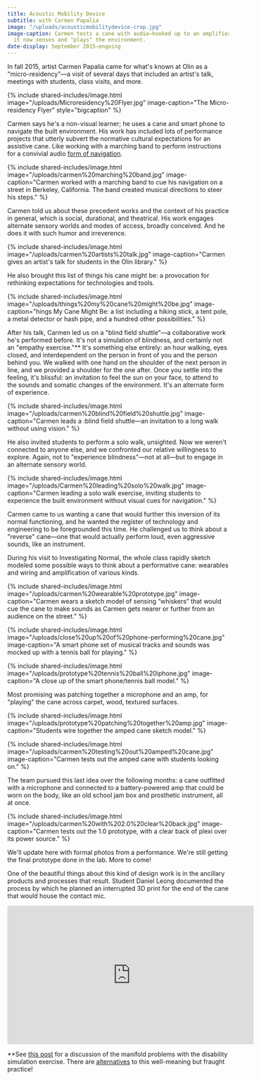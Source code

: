 ```yaml
---
title: Acoustic Mobility Device
subtitle: with Carmen Papalia
image: "/uploads/acousticmobilitydevice-crop.jpg"
image-caption: Carmen tests a cane with audio—hooked up to an amplifier and microphone,
  it now senses and "plays" the environment.
date-display: September 2015–ongoing
---
```


In fall 2015, artist Carmen Papalia came for what's known at Olin as a "micro-residency"—a visit of several days that included an artist's talk, meetings with students, class visits, and more.

{% include shared-includes/image.html
  image="/uploads/Microresidency%20Flyer.jpg"
  image-caption="The Micro-residency Flyer"
  style="bigcaption" %}

Carmen says he's a non-visual learner; he uses a cane and smart phone to navigate the built environment. His work has included lots of performance projects that utterly subvert the normative cultural expectations for an assistive cane. Like working with a marching band to perform instructions for a convivial audio [form of navigation](http://www.bbc.com/news/blogs-ouch-31749643).

{% include shared-includes/image.html
  image="/uploads/carmen%20marching%20band.jpg"
  image-caption="Carmen worked with a marching band to cue his navigation on a street in Berkeley, California. The band created musical directions to steer his steps." %}

Carmen told us about these precedent works and the context of his practice in general, which is social, durational, and theatrical. His work engages alternate sensory worlds and modes of access, broadly conceived. And he does it with such humor and irreverence.

{% include shared-includes/image.html
  image="/uploads/carmen%20artists%20talk.jpg"
  image-caption="Carmen gives an artist's talk for students in the Olin library." %}

He also brought this list of things his cane might be: a provocation for rethinking expectations for technologies and tools.

{% include shared-includes/image.html
  image="/uploads/things%20my%20cane%20might%20be.jpg"
  image-caption="hings My Cane Might Be: a list including a hiking stick, a tent pole, a metal detector or hash pipe, and a hundred other possibilities." %}

After his talk, Carmen led us on a "blind field shuttle"—a collaborative work he's performed before. It's not a simulation of blindness, and certainly not an "empathy exercise."** It's something else entirely: an hour walking, eyes closed, and interdependent on the person in front of you and the person behind you. We walked with one hand on the shoulder of the next person in line, and we provided a shoulder for the one after. Once you settle into the feeling, it's blissful: an invitation to feel the sun on your face, to attend to the sounds and somatic changes of the environment. It's an alternate form of experience.

{% include shared-includes/image.html
  image="/uploads/carmen%20blind%20field%20shuttle.jpg"
  image-caption="Carmen leads a :blind field shuttle—an invitation to a long walk without using vision." %}

He also invited students to perform a solo walk, unsighted. Now we weren't connected to anyone else, and we confronted our relative willingness to explore. Again, not to "experience blindness"—not at all—but to engage in an alternate sensory world.

{% include shared-includes/image.html
  image="/uploads/Carmen%20leading%20solo%20walk.jpg"
  image-caption="Carmen leading a solo walk exercise, inviting students to experience the built environment without visual cues for navigation." %}

Carmen came to us wanting a cane that would further this inversion of its normal functioning, and he wanted the register of technology and engineering to be foregrounded this time. He challenged us to think about a "reverse" cane—one that would actually perform loud, even aggressive sounds, like an instrument.

During his visit to Investigating Normal, the whole class rapidly sketch modeled some possible ways to think about a performative cane: wearables and wiring and amplification of various kinds.

{% include shared-includes/image.html
  image="/uploads/carmen%20wearable%20prototype.jpg"
  image-caption="Carmen wears a sketch model of sensing &ldquo;whiskers&rdquo; that would cue the cane to make sounds as Carmen gets nearer or further from an audience on the street." %}

{% include shared-includes/image.html
  image="/uploads/close%20up%20of%20phone-performing%20cane.jpg"
  image-caption="A smart phone set of musical tracks and sounds was mocked up with a tennis ball for playing." %}

{% include shared-includes/image.html
  image="/uploads/prototype%20tennis%20ball%20iphone.jpg"
  image-caption="A close up of the smart phone/tennis ball model." %}

Most promising was patching together a microphone and an amp, for "playing" the cane across carpet, wood, textured surfaces.

{% include shared-includes/image.html
  image="/uploads/prototype%20patching%20together%20amp.jpg"
  image-caption="Students wire together the amped cane sketch model." %}

{% include shared-includes/image.html
  image="/uploads/carmen%20testing%20out%20amped%20cane.jpg"
  image-caption="Carmen tests out the amped cane with students looking on." %}

The team pursued this last idea over the following months: a cane outfitted with a microphone and connected to a battery-powered amp that could be worn on the body, like an old school jam box and prosthetic instrument, all at once.

{% include shared-includes/image.html
  image="/uploads/carmen%20with%202.0%20clear%20back.jpg"
  image-caption="Carmen tests out the 1.0 prototype, with a clear back of plexi over its power source." %}

We'll update here with formal photos from a performance. We're still getting the final prototype done in the lab. More to come!

One of the beautiful things about this kind of design work is in the ancillary products and processes that result. Student Daniel Leong documented the process by which he planned an interrupted 3D print for the end of the cane that would house the contact mic.

<iframe width="560" height="315" src="https://www.youtube.com/embed/DwMxNXXVZuo" frameborder="0" allowfullscreen></iframe>

**See [this post](http://www.autistichoya.com/2011/11/whats-wrong-with-disability-awareness.html) for a discussion of the manifold problems with the disability simulation exercise. There are [alternatives](http://www.raggededgemagazine.com/0903/0903ft1.html) to this well-meaning but fraught practice!
